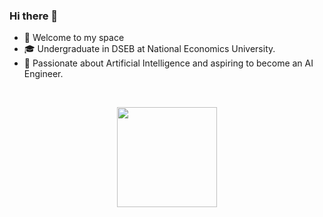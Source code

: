 <h3 id="hi-there">Hi there 👋</h3>
<ul>
<li>🌱 Welcome to my space</li>
<li>🎓 Undergraduate in DSEB at National Economics University.</li>
<li>💖 Passionate about Artificial Intelligence and aspiring to become an AI Engineer. </li>
</ul>
<br>
<p align="center" style="height: 180px;">
    <img style="height:10rem;" src="https://github-readme-streak-stats.herokuapp.com/?user=HoangPhuc-999&theme=radical&hide_border=false">
</p>
